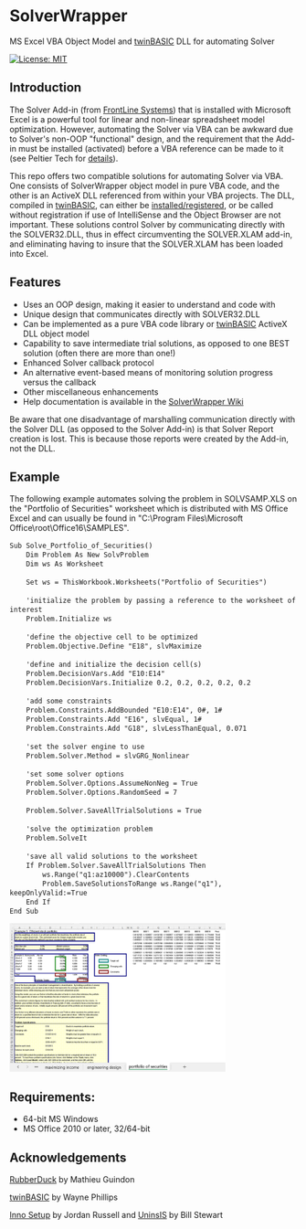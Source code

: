 # SolverWrapper
MS Excel VBA Object Model and [twinBASIC](https://twinbasic.com/preview.html) DLL for automating Solver

[![License: MIT](https://img.shields.io/badge/License-MIT-yellow.svg)](https://opensource.org/licenses/MIT)

## Introduction

The Solver Add-in (from [FrontLine Systems](https://www.solver.com/)) that is installed with Microsoft Excel is a powerful tool for linear and non-linear spreadsheet model optimization. However, automating the Solver via VBA can be awkward due to Solver's non-OOP "functional" design, and the requirement that the Add-in must be installed (activated) before a VBA reference can be made to it (see Peltier Tech for [details](https://peltiertech.com/Excel/SolverVBA.html)).

This repo offers two compatible solutions for automating Solver via VBA. One consists of SolverWrapper object model in pure VBA code, and the other is an ActiveX DLL referenced from within your VBA projects. The DLL, compiled in [twinBASIC](https://twinbasic.com/preview.html), can either be [installed/registered](https://github.com/GCuser99/SolverWrapper/tree/main/dist), or be called without registration if use of IntelliSense and the Object Browser are not important. These solutions control Solver by communicating directly with the SOLVER32.DLL, thus in effect circumventing the SOLVER.XLAM add-in, and eliminating having to insure that the SOLVER.XLAM has been loaded into Excel. 

## Features

- Uses an OOP design, making it easier to understand and code with
- Unique design that communicates directly with SOLVER32.DLL
- Can be implemented as a pure VBA code library or [twinBASIC](https://twinbasic.com/preview.html) ActiveX DLL object model
- Capability to save intermediate trial solutions, as opposed to one BEST solution (often there are more than one!)
- Enhanced Solver callback protocol
- An alternative event-based means of monitoring solution progress versus the callback
- Other miscellaneous enhancements
- Help documentation is available in the [SolverWrapper Wiki](https://github.com/GCuser99/SolverWrapper/wiki)

Be aware that one disadvantage of marshalling communication directly with the Solver DLL (as opposed to the Solver Add-in) is that Solver Report creation is lost. This is because those reports were created by the Add-in, not the DLL.

## Example

The following example automates solving the problem in SOLVSAMP.XLS on the "Portfolio of Securities" worksheet which is distributed with MS Office Excel and can usually be found in "C:\Program Files\Microsoft Office\root\Office16\SAMPLES".

```vba
Sub Solve_Portfolio_of_Securities()
    Dim Problem As New SolvProblem
    Dim ws As Worksheet
    
    Set ws = ThisWorkbook.Worksheets("Portfolio of Securities")
    
    'initialize the problem by passing a reference to the worksheet of interest
    Problem.Initialize ws
    
    'define the objective cell to be optimized
    Problem.Objective.Define "E18", slvMaximize
    
    'define and initialize the decision cell(s)
    Problem.DecisionVars.Add "E10:E14"
    Problem.DecisionVars.Initialize 0.2, 0.2, 0.2, 0.2, 0.2
    
    'add some constraints
    Problem.Constraints.AddBounded "E10:E14", 0#, 1#
    Problem.Constraints.Add "E16", slvEqual, 1#
    Problem.Constraints.Add "G18", slvLessThanEqual, 0.071
    
    'set the solver engine to use
    Problem.Solver.Method = slvGRG_Nonlinear
    
    'set some solver options
    Problem.Solver.Options.AssumeNonNeg = True
    Problem.Solver.Options.RandomSeed = 7
    
    Problem.Solver.SaveAllTrialSolutions = True

    'solve the optimization problem
    Problem.SolveIt
    
    'save all valid solutions to the worksheet
    If Problem.Solver.SaveAllTrialSolutions Then
        ws.Range("q1:az10000").ClearContents
        Problem.SaveSolutionsToRange ws.Range("q1"), keepOnlyValid:=True
    End If
End Sub
```
<img src="https://github.com/GCuser99/SolverWrapper/blob/main/dev/images/portfolio_of_securities.png" alt="EngineeringDesign" width=75% height=75%>

## Requirements:

- 64-bit MS Windows
- MS Office 2010 or later, 32/64-bit

## Acknowledgements

[RubberDuck](https://rubberduckvba.com/) by Mathieu Guindon

[twinBASIC](https://twinbasic.com/preview.html) by Wayne Phillips

[Inno Setup](https://jrsoftware.org/isinfo.php) by Jordan Russell and [UninsIS](https://github.com/Bill-Stewart/UninsIS) by Bill Stewart


 

   
